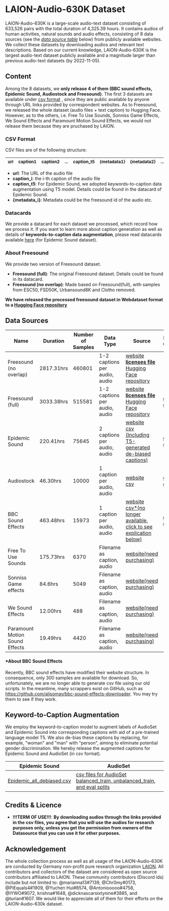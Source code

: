 # LAION-Audio-630K Dataset
LAION-Audio-630K is a large-scale audio-text dataset consisting of 633,526 pairs with the total duration of 4,325.39 hours.  It contains audios of human activities, natural sounds and audio effects, consisting of 8 data sources (see the [*data source table*](#data-sources) below) from publicly available websites.  We collect these datasets by downloading audios and relevant text descriptions. Based on our current knowledge, LAION-Audio-630K is the largest audio-text dataset publicly available and a magnitude larger than previous audio-text datasets (by 2022-11-05).

## Content
Among the 8 datasets, we **only release 4 of them (BBC sound effects, Epidemic Sound, Audiostock and Freesound)**. The first 3 datasets are available under [csv format](#csv-format) , since they are public available by anyone through URL links provided by correspondent websites. As to Freesound, we released the whole dataset (audio files + text caption) to Hugging Face. However, as to the others, i.e. Free To Use Sounds, Sonniss Game Effects, We Sound Effects and Paramount Motion Sound Effects, we would not release them because they are pruchased by LAION. 

### CSV Format
CSV files are of the following structure:
  
  | <sub>url</sub> | <sub>caption1</sub> | <sub>caption2</sub> | <sub>...</sub> | <sub>caption_t5</sub> | <sub>{metadata1}</sub> | <sub>{metadata2}</sub> | <sub>...</sub> | 
  | :--- | :--- | :--- | :--- | :--- | :--- | :--- | :--- |

- **url**: The URL of the audio file
- **caption_i**: the i-th caption of the audio file
- **caption_t5**: For Epidemic Sound, we adopted keywords-to-caption data augmentation using T5 model. Details could be found in the datacard of Epidemic Sound. 
- **{metadata_i}**: Metadata could be the freesound id of the audio etc. 

### Datacards
We provide a datacard for each dataset we processed, which record how we process it. If you want to learn more about caption generation as well as details of **keywords-to-caption data augmentation**, please read datacards available [here](/data_card/) (for Epidemic Sound dataset).    

### About Freesound
We provide two version of Freesound dataset.
- **Freesound (full)**: The original Freesound dataset. Details could be found in its datacard.
- **Freesound (no overlap)**: Made based on Freesound(full), with samples from ESC50, FSD50K, Urbansound8K and Clotho removed.

**We have released the processed freesound dataset in Webdataset format to a [Hugging Face repository](https://huggingface.co/datasets/Meranti/CLAP_freesound)**

## Data Sources
| Name                                             |Duration                 |Number of Samples   |Data Type                     | Source                                                                                                                                                                                                             | Data Card |                               
|--------------------------------------------------|-------------------------|--------------------|---------                     |--------------------------------------------------------------------------------------------------------------------------------------------------------------------------------------------------------------------|----------- |
| Freesound (no overlap)                           |2817.31hrs               | 460801             |1-2 captions per audio, audio    | [website](https://freesound.org/) <br> [**licenses file**](https://drive.google.com/file/d/1xF3K5x0RAhBNGKSMvE13cuvrIZLs6M3K/view?usp=share_link) <br> [Hugging Face repository](https://huggingface.co/datasets/Meranti/CLAP_freesound)|
| Freesound (full)                                 |3033.38hrs               | 515581             |1-2 captions per audio, audio    | [website](https://freesound.org/) <br> [**licenses file**](https://drive.google.com/file/d/1xF3K5x0RAhBNGKSMvE13cuvrIZLs6M3K/view?usp=share_link)<br>[Hugging Face repository](https://huggingface.co/datasets/Meranti/CLAP_freesound)                                                 |[data card](/data_card/freesound.md)|
| Epidemic Sound                                   |220.41hrs                | 75645              |2 captions per audio, audio    | [website](https://www.epidemicsound.com/sound-effects/) <br> [csv (Including T5-generated de-biased captions)](https://drive.google.com/file/d/1vo0NslkCTJHI03FbBSHLRztP6v2XkYNW/view?usp=sharing)                                |[data card](/data_card/Epidemic_sound.md)           |     
| Audiostock                                       |46.30hrs                 | 10000              |1 caption per audio, audio    | [website](https://audiostock.net/se) <br> [csv](https://drive.google.com/file/d/1FnOcrb6fREIDBzB2lknJnszVn-yNCPp6/view?usp=sharing)                                                           |[data card](/data_card/Audiostock.md) |                
| BBC Sound Effects                                |463.48hrs                | 15973              |1 caption per audio, audio    | [website](https://sound-effects.bbcrewind.co.uk/) <br> [csv*(no longer available, click to see explication below)](#about-bbc-sound-effects)                                                                                                                                |[data card](/data_card/BBC.md)| 
| Free To Use Sounds                               |175.73hrs                | 6370               |Filename as caption, audio    | [website(need purchasing)](https://www.freetousesounds.com/product/all-in-one-sound-library-bundle/)                                                                                          |                                  | 
| Sonniss Game effects                             |84.6hrs                  | 5049               |Filename as caption, audio    | [website(need purchasing)](https://sonniss.com/gameaudiogdc/)                                                                                                                                 |                                  | 
| We Sound Effects                                 |12.00hrs                 | 488                |Filename as caption, audio    | [website(need purchasing)](https://www.wesoundeffects.com/)                                                                                                                                   |                                  | 
| Paramount Motion Sound Effects                   |19.49hrs                 | 4420               |Filename as caption, audio    | [website(need purchasing)](https://www.paramountmotion.com/odeon-sound-effects)                                                                                                               |                                  | 

#### *About BBC Sound Effects
Recently, BBC sound effects have modified their website structure. In consequence, only 300 samples are available for download. So, unfortunately, we are no longer able to generate csv file using our old scripts. In the meantime, many scrappers exist on GitHub, such as https://github.com/alisomay/bbc-sound-effects-downloader. You may try them to see if they work.

## Keyword-to-Caption Augmentation
We employ the keyword-to-caption model to augment labels of AudioSet and Epidemic Sound into corresponding captions with aid of a pre-trained language model T5. We also de-bias these captions by replacing, for example, "woman" and "man" with "person", aiming to eliminate potential gender discrimination. We hereby release the augmented captions for Epidemic Sound and AudioSet (in csv format).

| Epidemic Sound | AudioSet |
|----------------|----------|
|[Epidemic_all_debiased.csv](https://drive.google.com/file/d/1vo0NslkCTJHI03FbBSHLRztP6v2XkYNW/view?usp=sharing) | [csv files for AudioSet balanced_train, unbalanced_train, and eval splits](https://drive.google.com/drive/folders/1Ip5Eh_Mb7Ye09ZpqKA-dTIdh4SgFDSnB?usp=sharing) |
## Credits & Licence
- **!!!TERM OF USE!!!**: **By downloading audios through the links provided in the csv files, you agree that you will use the audios for research purposes only, unless you get the permission from owners of the Datasource that you can use it for other purposes.**
<!-- ### Freesound Credit: 
All audio clips from Freesound are released under Creative Commons (CC) licenses, while each clip has its own license as defined by the clip uploader in Freesound, some of them requiring attribution to their original authors and some forbidding further commercial reuse. Specifically, here is the statistics about licenses of audio clips involved in LAION-Audio-630K:
- CC-BY:  196884
- CC-BY-NC:  63693
- CC0:  270843
- CC Sampling+:  11556

For attribution purposes and to facilitate attribution of these files to third parties, we include a mapping from the audio clips to their corresponding licenses, specified in [**`freesound_license.csv`**](https://drive.google.com/file/d/1xF3K5x0RAhBNGKSMvE13cuvrIZLs6M3K/view?usp=share_link)(size : about 240 MB). Please note that for each audio clip, the uploader's freesound username is also included in the csv file.
![The csv file](csv_file.png) -->

<!-- #### Usage of Freesound clips in LAION-Audio-630K for commercial purposes

We would like to restate that **only academic uses** are allowed for LAION-Audio-630K. If you want to use Freesound clips in LAION-Audio-630K for commercial purposes, please contact Frederic Font Corbera at frederic.font@upf.edu. -->
## Acknowledgement
The whole collection process as well as all usage of the LAION-Audio-630K are conducted by Germany non-profit pure research organization [LAION](https://laion.ai/). All contributors and collectors of the dataset are considered as open source contributors affiliated to LAION. These community contributors (Discord ids) include but not limited to: @marianna13#7139, @Chr0my#0173, @PiEquals4#1909, @Yuchen Hui#8574, @Antoniooooo#4758, @IYWO#9072, krishna#1648, @dicknascarsixtynine#3885, and @turian#1607. We would like to appreciate all of them for their efforts on the LAION-Audio-630k dataset. 